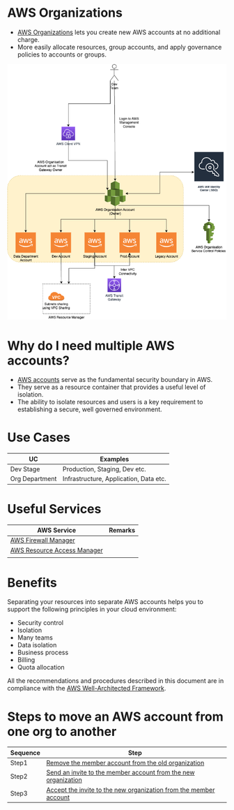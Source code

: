 
# AWS Organizations
- [AWS Organizations](https://aws.amazon.com/organizations/) lets you create new AWS accounts at no additional charge.
- More easily allocate resources, group accounts, and apply governance policies to accounts or groups.

![img.png](assets/AWS-Multiple-Accounts.png)

# Why do I need multiple AWS accounts?
- [AWS accounts](https://docs.aws.amazon.com/accounts/latest/reference/welcome-multiple-accounts.html) serve as the fundamental security boundary in AWS. 
- They serve as a resource container that provides a useful level of isolation. 
- The ability to isolate resources and users is a key requirement to establishing a secure, well governed environment.

# Use Cases

| UC             | Examples                               |
|----------------|----------------------------------------|
| Dev Stage      | Production, Staging, Dev etc.          |
| Org Department | Infrastructure, Application, Data etc. |

# Useful Services

| AWS Service                                                                | Remarks |
|----------------------------------------------------------------------------|---------|
| [AWS Firewall Manager](../2c_SecurityServices/2_InfraProtectionServices/AWSFirewallManager.md) |         |
| [AWS Resource Access Manager](AWSResourceAccessManager.md)                 |         |
|                                                                            |         |

[]()

# Benefits

Separating your resources into separate AWS accounts helps you to support the following principles in your cloud environment:
- Security control 
- Isolation
- Many teams
- Data isolation
- Business process 
- Billing
- Quota allocation

All the recommendations and procedures described in this document are in compliance with the [AWS Well-Architected Framework](../AWS-Well-Architected-Framework.md).

# Steps to move an AWS account from one org to another

| Sequence | Step                                                                                                                                                                                                         |
|----------|--------------------------------------------------------------------------------------------------------------------------------------------------------------------------------------------------------------|
| Step1    | [Remove the member account from the old organization](https://docs.aws.amazon.com/organizations/latest/userguide/orgs_manage_accounts_remove.html#orgs_manage_accounts_remove-from-master)                   |
| Step2    | [Send an invite to the member account from the new organization](https://docs.aws.amazon.com/organizations/latest/userguide/orgs_manage_accounts_invites.html)                                               |
| Step3    | [Accept the invite to the new organization from the member account](https://docs.aws.amazon.com/organizations/latest/userguide/orgs_manage_accounts_invites.html#orgs_manage_accounts_accept-decline-invite) |
